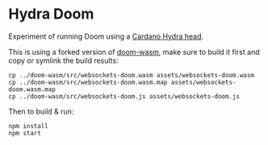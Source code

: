 # Hydra Doom

Experiment of running Doom using a [Cardano Hydra head](https://github.com/input-output-hk/hydra).

This is using a forked version of [doom-wasm](https://github.com/ch1bo/doom-wasm), make sure to build it first and copy or symlink the build results:

``` shell
cp ../doom-wasm/src/websockets-doom.wasm assets/websockets-doom.wasm
cp ../doom-wasm/src/websockets-doom.wasm.map assets/websockets-doom.wasm.map
cp ../doom-wasm/src/websockets-doom.js assets/websockets-doom.js
```

Then to build & run:

```shell
npm install
npm start
```

